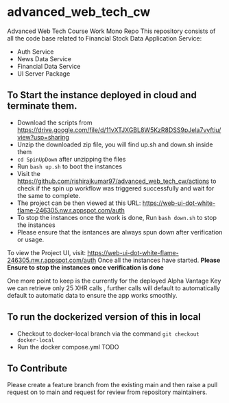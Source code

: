 # advanced_web_tech_cw

Advanced Web Tech Course Work Mono Repo
This repository consists of all the code base related to Financial Stock Data Application
Service:

- Auth Service
- News Data Service
- Financial Data Service
- UI Server Package

## To Start the instance deployed in cloud and terminate them.
- Download the scripts from https://drive.google.com/file/d/11vXTJXGBL8W5KzR8DSS9pJela7vyftiu/view?usp=sharing
- Unzip the downloaded zip file, you will find up.sh and down.sh inside them
- `cd SpinUpDown` after unzipping the files
- Run `bash up.sh` to boot the instances
- Visit the https://github.com/rishirajkumar97/advanced_web_tech_cw/actions to check if the spin up workflow was triggered successfully and wait for the same to complete.
- The project can be then viewed at this URL: https://web-ui-dot-white-flame-246305.nw.r.appspot.com/auth
- To stop the instances once the work is done, Run `bash down.sh` to stop the instances 
- Please ensure that the isntances are always spun down after verification or usage.

To view the Project UI, visit: https://web-ui-dot-white-flame-246305.nw.r.appspot.com/auth 
Once all the instances have started.
**Please Ensure to stop the instances once verification is done**

One more point to keep is the currently for the deployed Alpha Vantage Key we can retrieve only 25 XHR calls , further calls will default to automatically default to automatic data to ensure the app works smoothly.

## To run the dockerized version of this in local

- Checkout to docker-local branch via the command `git checkout docker-local`
- Run the docker compose.yml
  TODO

## To Contribute

Please create a feature branch from the existing main and then raise a pull request on to main and request for review from repository maintainers.
